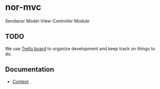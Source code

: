nor-mvc
=======

Sendanor Model-View-Controller Module

TODO
----

We use [Trello board](//trello.com/b/HBrOowEL/nor-mvc) to organize development and keep track on things to do.

Documentation
-------------

* [Context](//github.com/sendanor/nor-mvc/wiki/Context)
